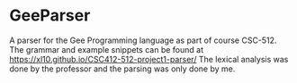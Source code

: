 # GeeParser
A parser for the Gee Programming language as part of course CSC-512. The grammar and example snippets can be found at https://xl10.github.io/CSC412-512-project1-parser/
The lexical analysis was done by the professor and the parsing was only done by me.
